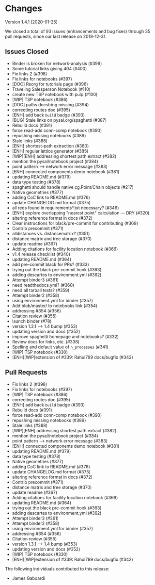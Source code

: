 # Changes

Version 1.4.1 (2020-01-25)

We closed a total of 93 issues (enhancements and bug fixes) through 35 pull requests, since our last release on 2019-12-31.

## Issues Closed
  - Binder is broken for network-analysis (#399)
  - Some tutorial links giving 404 (#400)
  - Fix links 2 (#398)
  - Fix links for notebooks (#397)
  - [DOC] Reorg for tutorials page (#396)
  - Traveling Salesperson Notebook (#110)
  - create new TSP notebook with pulp (#100)
  - [WIP] TSP notebook (#386)
  - [DOC] paths docstring missing (#394)
  - correcting routes doc (#395)
  - [ENH] add back `build` badge (#393)
  - [BUG] Stale links on pysal.org/spaghetti (#387)
  - Rebuild docs (#391)
  - force read-add conn-comp notebook (#390)
  - repushing missing notebooks (#389)
  - Stale links (#388)
  - [ENH] shortest-path extraction (#380)
  - [ENH] regular lattice generator  (#385)
  - [WIP][ENH] addressing shortest path extract (#382)
  - mention the pysal/notebook project (#384)
  - point pattern --> network error message (#383)
  - [ENH] connected components demo notebook (#381)
  - updating README.md (#379)
  - data type testing (#378)
  - spaghetti should handle native cg.Point/Chain objects (#217)
  - Native geometries (#377)
  - adding CoC link to README.md (#376)
  - update CHANGELOG.md format (#375)
  - all reqs found in requirements*.txt necessary? (#346)
  - [ENH] explore overlapping "nearest point" calculation — DRY (#320)
  - altering reference format in docs (#372)
  - Clear instructions for black/pre-commit for contributing (#369)
  - Contrib precommit (#371)
  - alldistances vs. distancematrix? (#351)
  - distance matrix and tree storage (#370)
  - update readme (#367)
  - Adding citations for facility location notebook (#366)
  - v1.4 release checklist (#340)
  - updating README.md (#364)
  - add pre-commit black for PRs? (#333)
  - trying out the black pre-commit hook (#363)
  - adding descartes to environment.yml (#362)
  - Attempt binder3 (#361)
  - need readthedocs.yml? (#360)
  - need all tarball tests? (#359)
  - Attempt binder2 (#358)
  - using environment.yml for binder (#357)
  - Add blob/master/ to notebooks link (#354)
  - addressing #354 (#356)
  - Citation review (#355)
  - launch binder (#78)
  - version 1.3.1 --> 1.4 bump (#353)
  - updating version and docs (#352)
  - improve spaghetti homepage and notebooks? (#332)
  - Review docs for links, etc. (#338)
  - Spelling and default value of `n_processes` (#341)
  - [WIP] TSP notebook (#330)
  - [ENH][WIP]extension of #339: Rahul799 docs/bugfix (#342)

## Pull Requests
  - Fix links 2 (#398)
  - Fix links for notebooks (#397)
  - [WIP] TSP notebook (#386)
  - correcting routes doc (#395)
  - [ENH] add back `build` badge (#393)
  - Rebuild docs (#391)
  - force read-add conn-comp notebook (#390)
  - repushing missing notebooks (#389)
  - Stale links (#388)
  - [WIP][ENH] addressing shortest path extract (#382)
  - mention the pysal/notebook project (#384)
  - point pattern --> network error message (#383)
  - [ENH] connected components demo notebook (#381)
  - updating README.md (#379)
  - data type testing (#378)
  - Native geometries (#377)
  - adding CoC link to README.md (#376)
  - update CHANGELOG.md format (#375)
  - altering reference format in docs (#372)
  - Contrib precommit (#371)
  - distance matrix and tree storage (#370)
  - update readme (#367)
  - Adding citations for facility location notebook (#366)
  - updating README.md (#364)
  - trying out the black pre-commit hook (#363)
  - adding descartes to environment.yml (#362)
  - Attempt binder3 (#361)
  - Attempt binder2 (#358)
  - using environment.yml for binder (#357)
  - addressing #354 (#356)
  - Citation review (#355)
  - version 1.3.1 --> 1.4 bump (#353)
  - updating version and docs (#352)
  - [WIP] TSP notebook (#330)
  - [ENH][WIP]extension of #339: Rahul799 docs/bugfix (#342)

The following individuals contributed to this release:

  - James Gaboardi